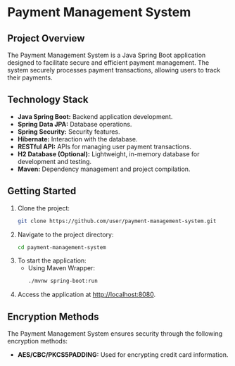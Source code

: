# Payment Management System

## Project Overview

The Payment Management System is a Java Spring Boot application designed to facilitate secure and efficient payment management. The system securely processes payment transactions, allowing users to track their payments.

## Technology Stack

- **Java Spring Boot:** Backend application development.
- **Spring Data JPA:** Database operations.
- **Spring Security:** Security features.
- **Hibernate:** Interaction with the database.
- **RESTful API:** APIs for managing user payment transactions.
- **H2 Database (Optional):** Lightweight, in-memory database for development and testing.
- **Maven:** Dependency management and project compilation.

## Getting Started

1. Clone the project:
    ```bash
    git clone https://github.com/user/payment-management-system.git
    ```
2. Navigate to the project directory:
    ```bash
    cd payment-management-system
    ```
3. To start the application:
   - Using Maven Wrapper:
      ```bash
      ./mvnw spring-boot:run
      ```
4. Access the application at [http://localhost:8080](http://localhost:8080).

## Encryption Methods

The Payment Management System ensures security through the following encryption methods:

- **AES/CBC/PKCS5PADDING:** Used for encrypting credit card information.


